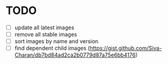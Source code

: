 # TODO
- [ ] update all latest images
- [ ] remove all stable images
- [ ] sort images by name and version
- [ ] find dependent child images (https://gist.github.com/Siva-Charan/db7bd84ad2ca2b0779d87a75e6bb4176)

